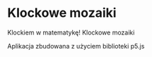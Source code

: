 # Klockowe mozaiki
Klockiem w matematykę! Klockowe mozaiki

Aplikacja zbudowana z użyciem biblioteki p5.js
